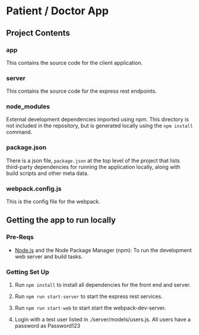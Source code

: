# Patient / Doctor App

## Project Contents

### app

This contains the source code for the client application.  

### server

This contains the source code for the express rest endpoints.

### node_modules 

External development dependencies imported using npm. This directory is not included in the repository, but is generated locally using the `npm install` command.

### package.json

There is a json file, `package.json` at the top level of the project that lists third-party dependencies for running
the application locally, along with build scripts and other meta data.

### webpack.config.js

This is the config file for the webpack.


## Getting the app to run locally 

### Pre-Reqs

- [Node.js](http://nodejs.org/ "Node.js") and the Node Package Manager (npm): To run the development web server and build tasks.

### Getting Set Up

1. Run `npm install` to install all dependencies for the front end and server. 

2. Run `npm run start-server` to start the express rest services.

3. Run `npm run start-web` to start start the webpack-dev-server.

4. Login with a test user listed in ./server/models/users.js.   All users have a password as Password123